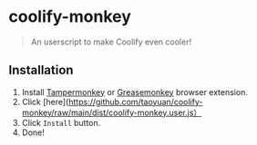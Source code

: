 # coolify-monkey

> An userscript to make Coolify even cooler!

## Installation

1. Install [Tampermonkey](https://www.tampermonkey.net/) or
   [Greasemonkey](https://www.greasespot.net/) browser extension.
2. Click
   [here](https://github.com/taoyuan/coolify-monkey/raw/main/dist/coolify-monkey.user.js）
3. Click `Install` button.
4. Done!
